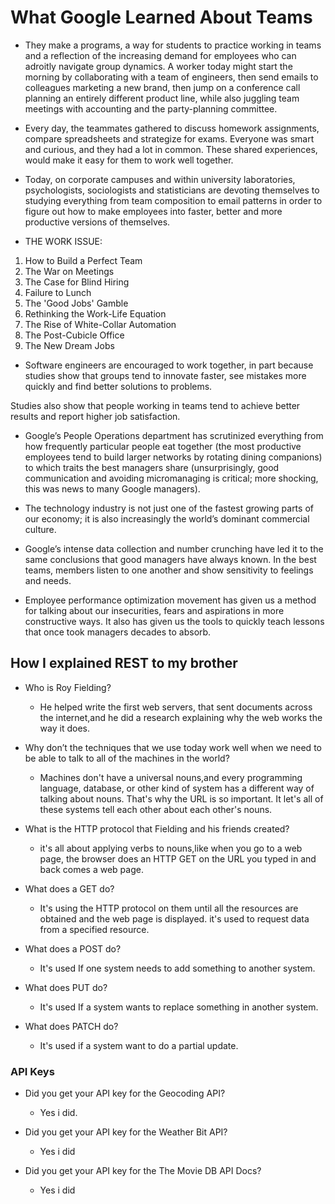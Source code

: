 
# What Google Learned About Teams

 - They make a programs, a way for students to practice working in teams and a reflection of the increasing demand for employees who can adroitly navigate group dynamics. A worker today might start the morning by collaborating with a team of engineers, then send emails to colleagues marketing a new brand, then jump on a conference call planning an entirely different product line, while also juggling team meetings with accounting and the party-planning committee.

- Every day, the teammates gathered to discuss homework assignments, compare spreadsheets and strategize for exams. Everyone was smart and curious, and they had a lot in common. These shared experiences, would make it easy for them to work well together.

- Today, on corporate campuses and within university laboratories, psychologists, sociologists and statisticians are devoting themselves to studying everything from team composition to email patterns in order to figure out how to make employees into faster, better and more productive versions of themselves.


- THE WORK ISSUE:

1. How to Build a Perfect Team
2. The War on Meetings
3. The Case for Blind Hiring
4. Failure to Lunch
5. The 'Good Jobs' Gamble
6. Rethinking the Work-Life Equation
7. The Rise of White-Collar Automation
8. The Post-Cubicle Office
9. The New Dream Jobs

- Software engineers are encouraged to work together, in part because studies show that groups tend to innovate faster, see mistakes more quickly and find better solutions to problems.

Studies also show that people working in teams tend to achieve better results and report higher job satisfaction.

- Google’s People Operations department has scrutinized everything from how frequently particular people eat together (the most productive employees tend to build larger networks by rotating dining companions) to which traits the best managers share (unsurprisingly, good communication and avoiding micromanaging is critical; more shocking, this was news to many Google managers).

- The technology industry is not just one of the fastest growing parts of our economy; it is also increasingly the world’s dominant commercial culture.

- Google’s intense data collection and number crunching have led it to the same conclusions that good managers have always known. In the best teams, members listen to one another and show sensitivity to feelings and needs.

- Employee performance optimization movement has given us a method for talking about our insecurities, fears and aspirations in more constructive ways. It also has given us the tools to quickly teach lessons that once took managers decades to absorb.
  
## How I explained REST to my brother

- Who is Roy Fielding?
   - He helped write the first web servers, that sent documents across the internet,and he did a research explaining why the web works the way it does.

- Why don’t the techniques that we use today work well when we need to be able to talk to all of the machines in the world?
   - Machines don't have a universal nouns,and every programming language, database, or other kind of system has a different way of talking about nouns. That's why the URL is so important. It let's all of these systems tell each other about each other's nouns.

- What is the HTTP protocol that Fielding and his friends created?
   - it's all about applying verbs to nouns,like when you go to a web page, the browser does an HTTP GET on the URL you typed in and back comes a web page.

- What does a GET do?
   - It's using the HTTP protocol on them until all the resources are obtained and the web page is displayed. it's used to request data from a specified resource.

- What does a POST do?
   - It's used If one system needs to add something to another system.

- What does PUT do?
   - It's used If a system wants to replace something in another system.

- What does PATCH do?
   - It's used if a system want to do a partial update.

### API Keys

- Did you get your API key for the Geocoding API?
   - Yes i did.

- Did you get your API key for the Weather Bit API?
   - Yes i did

- Did you get your API key for the The Movie DB API Docs?
   - Yes i did

